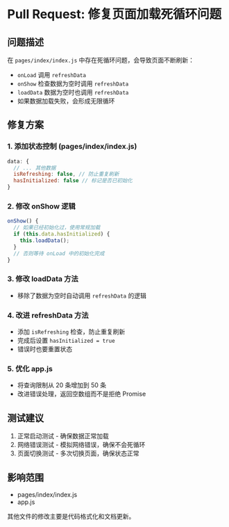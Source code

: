 # Pull Request: 修复页面加载死循环问题

## 问题描述
在 `pages/index/index.js` 中存在死循环问题，会导致页面不断刷新：
- `onLoad` 调用 `refreshData`
- `onShow` 检查数据为空时调用 `refreshData`
- `loadData` 数据为空时也调用 `refreshData`
- 如果数据加载失败，会形成无限循环

## 修复方案

### 1. 添加状态控制 (pages/index/index.js)
```javascript
data: {
  // ... 其他数据
  isRefreshing: false, // 防止重复刷新
  hasInitialized: false // 标记是否已初始化
}
```

### 2. 修改 onShow 逻辑
```javascript
onShow() {
  // 如果已经初始化过，使用常规加载
  if (this.data.hasInitialized) {
    this.loadData();
  }
  // 否则等待 onLoad 中的初始化完成
}
```

### 3. 修改 loadData 方法
- 移除了数据为空时自动调用 `refreshData` 的逻辑

### 4. 改进 refreshData 方法
- 添加 `isRefreshing` 检查，防止重复刷新
- 完成后设置 `hasInitialized = true`
- 错误时也要重置状态

### 5. 优化 app.js
- 将查询限制从 20 条增加到 50 条
- 改进错误处理，返回空数组而不是拒绝 Promise

## 测试建议
1. 正常启动测试 - 确保数据正常加载
2. 网络错误测试 - 模拟网络错误，确保不会死循环
3. 页面切换测试 - 多次切换页面，确保状态正常

## 影响范围
- pages/index/index.js
- app.js

其他文件的修改主要是代码格式化和文档更新。